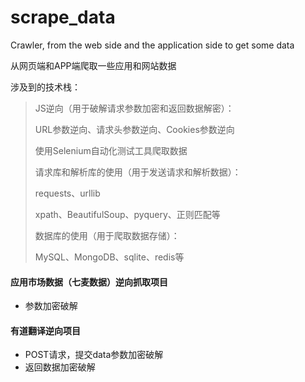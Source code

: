 # scrape_data
Crawler, from the web side and the application side to get some data

从网页端和APP端爬取一些应用和网站数据

涉及到的技术栈：

> JS逆向（用于破解请求参数加密和返回数据解密）：
>
> URL参数逆向、请求头参数逆向、Cookies参数逆向
>
> 使用Selenium自动化测试工具爬取数据
>
> 请求库和解析库的使用（用于发送请求和解析数据）：
>
> requests、urllib
>
> xpath、BeautifulSoup、pyquery、正则匹配等
>
> 数据库的使用（用于爬取数据存储）：
>
> MySQL、MongoDB、sqlite、redis等

#### 应用市场数据（七麦数据）逆向抓取项目

- 参数加密破解

#### 有道翻译逆向项目

- POST请求，提交data参数加密破解
- 返回数据加密破解
